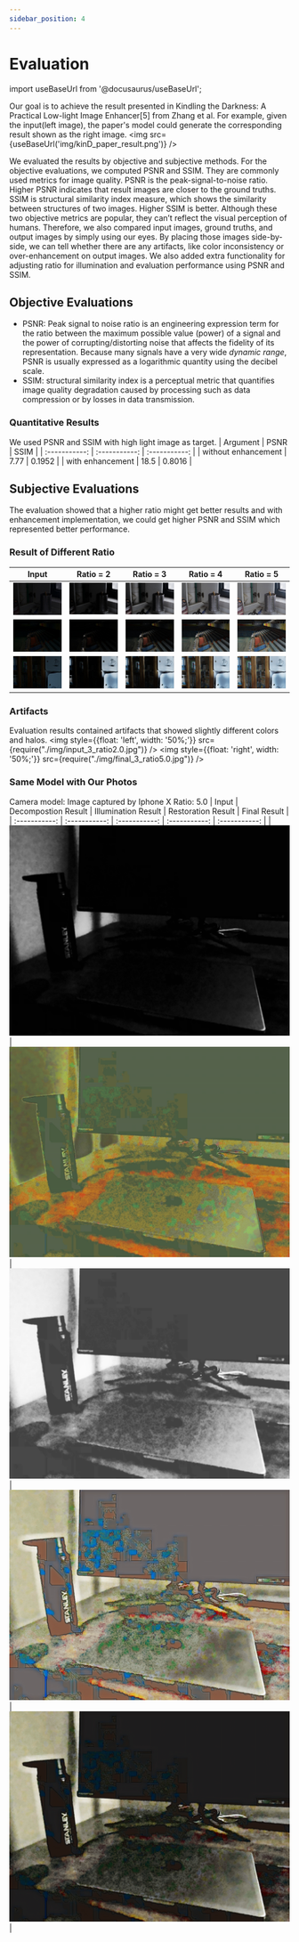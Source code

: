 ```yaml
---
sidebar_position: 4
---
```


# Evaluation
import useBaseUrl from '@docusaurus/useBaseUrl';

Our goal is to achieve the result presented in Kindling the Darkness: A Practical Low-light Image Enhancer[5] from Zhang et al. For example, given the input(left image), the paper's model could generate the corresponding result shown as the right image.
<img src={useBaseUrl('img/kinD_paper_result.png')} />

We evaluated the results by objective and subjective methods. For the objective evaluations, we computed PSNR and SSIM. They are commonly used metrics for image quality. PSNR is the peak-signal-to-noise ratio. Higher PSNR indicates that result images are closer to the ground truths. SSIM is structural similarity index measure, which shows the similarity between structures of two images. Higher SSIM is better. Although these two objective metrics are popular, they can’t reflect the visual perception of humans. Therefore, we also compared input images, ground truths, and output images by simply using our eyes. By placing those images side-by-side, we can tell whether there are any artifacts, like color inconsistency or over-enhancement on output images. We also added extra functionality for adjusting ratio for illumination and evaluation performance using PSNR and SSIM.

## Objective Evaluations
* PSNR: Peak signal to noise ratio is an engineering expression term for the ratio between the maximum possible value (power) of a signal and the power of corrupting/distorting noise that affects the fidelity of its representation. Because many signals have a very wide *dynamic range*, PSNR is usually expressed as a logarithmic quantity using the decibel scale.
* SSIM: structural similarity index is a perceptual metric that quantifies image quality degradation caused by processing such as data compression or by losses in data transmission.

### Quantitative Results
We used PSNR and SSIM with high light image as target.
| Argument | PSNR | SSIM |
| :-----------:  | :-----------:  | :-----------:  |
| without enhancement  | 7.77  | 0.1952  |
| with enhancement  | 18.5  | 0.8016  |

## Subjective Evaluations
The evaluation showed that a higher ratio might get better results and with enhancement implementation, we could get higher PSNR and SSIM which represented better performance.
### Result of Different Ratio
| Input | Ratio = 2 | Ratio = 3 | Ratio = 4 | Ratio = 5 |
| :-----------:  | :-----------:  | :-----------:  | :-----------: | :-----------:  |
| ![](./img/input_2_ratio2.0.jpg)  | ![](./img/final_2_ratio2.0.jpg)  | ![](./img/final_2_ratio3.0.jpg)  | ![](./img/final_2_ratio4.0.jpg) | ![](./img/final_2_ratio5.0.jpg)  |
| ![](./img/input_8_ratio2.0.jpg)  | ![](./img/final_8_ratio2.0.jpg)  | ![](./img/final_8_ratio3.0.jpg)  | ![](./img/final_8_ratio4.0.jpg) | ![](./img/final_8_ratio5.0.jpg)  |
| ![](./img/input_14_ratio2.0.jpg)  | ![](./img/final_14_ratio2.0.jpg)  | ![](./img/final_14_ratio3.0.jpg)  | ![](./img/final_14_ratio4.0.jpg) | ![](./img/final_14_ratio5.0.jpg)  |

### Artifacts
Evaluation results contained artifacts that showed slightly different colors and halos.
<img style={{float: 'left', width: '50%;'}} src={require("./img/input_3_ratio2.0.jpg")} />
<img style={{float: 'right', width: '50%;'}} src={require("./img/final_3_ratio5.0.jpg")} />

### Same Model with Our Photos
Camera model: Image captured by Iphone X
Ratio: 5.0
| Input | Decompostion Result | Illumination Result | Restoration Result | Final Result |
| :-----------:  | :-----------:  | :-----------:  | :-----------: | :-----------:  |
| ![](./img/decomp_i_0_ratio5.0.jpg)  | ![](./img/decomp_r_0_ratio5.0.jpg)  | ![](./img/adjustment_0_ratio5.0.jpg)  | ![](./img/restoration_0_ratio5.0.jpg) | ![](./img/final_0_ratio5.0.jpg)  |
